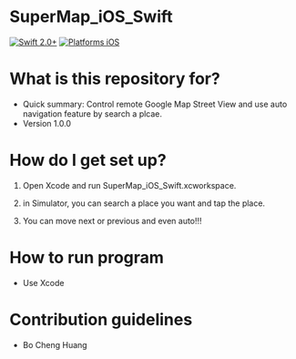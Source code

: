 # SuperMap_iOS_Swift

[![Swift 2.0+](https://img.shields.io/badge/Node.js-4.3.1-orange.svg)](https://swift.org/)
[![Platforms iOS](https://img.shields.io/badge/Platforms-iOS-lightgray.svg)](https://swift.org/)

# What is this repository for? ###

* Quick summary: Control remote Google Map Street View and use auto navigation feature by search a plcae.
* Version 1.0.0

# How do I get set up? ###

1. Open Xcode and run SuperMap_iOS_Swift.xcworkspace.

2. in Simulator, you can search a place you want and tap the place.

3. You can move next or previous and even auto!!!

# How to run program ###
* Use Xcode

# Contribution guidelines ###
* Bo Cheng Huang

